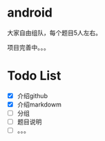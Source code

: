# android

大家自由组队，每个题目5人左右。

项目完善中。。。

# Todo List
- [x] 介绍github
- [x] 介绍markdowm
- [ ] 分组
- [ ] 题目说明
- [ ] 。。。
